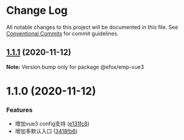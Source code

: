 # Change Log

All notable changes to this project will be documented in this file.
See [Conventional Commits](https://conventionalcommits.org) for commit guidelines.

## [1.1.1](https://github.com/efoxTeam/emp/compare/@efox/emp-vue3@1.1.0...@efox/emp-vue3@1.1.1) (2020-11-12)

**Note:** Version bump only for package @efox/emp-vue3





# 1.1.0 (2020-11-12)


### Features

* 增加vue3 config支持 ([e131fc8](https://github.com/efoxTeam/emp/commit/e131fc8799af1ea63e51674b5cdddadb9dab9876))
* 增加多默认入口 ([3418fb6](https://github.com/efoxTeam/emp/commit/3418fb6507626f20906ccc5d0395ba03a3326285))
